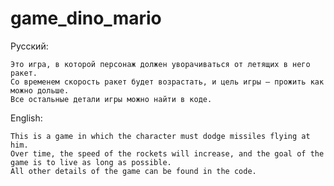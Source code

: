 # game_dino_mario

Русский:

    Это игра, в которой персонаж должен уворачиваться от летящих в него ракет. 
    Со временем скорость ракет будет возрастать, и цель игры — прожить как можно дольше.
    Все остальные детали игры можно найти в коде.

English:

    This is a game in which the character must dodge missiles flying at him. 
    Over time, the speed of the rockets will increase, and the goal of the game is to live as long as possible.
    All other details of the game can be found in the code.
    
